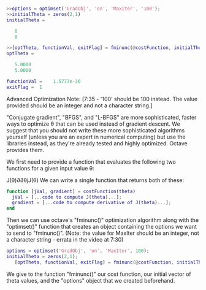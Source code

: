 ```MATLAB

>>options = optimset('GradObj', 'on', 'MaxIter', '100');
>>initialTheta = zeros(2,1)
initialTheta =

   0
   0

>>[optTheta, functionVal, exitFlag] = fminunc(@costFunction, initialTheta, options)
optTheta =

   5.0000
   5.0000

functionVal =    1.5777e-30
exitFlag =  1

```

Advanced Optimization
Note: [7:35 - '100' should be 100 instead. The value provided should be an integer and not a character string.]

"Conjugate gradient", "BFGS", and "L-BFGS" are more sophisticated, faster ways to optimize θ that can be used instead of gradient descent. We suggest that you should not write these more sophisticated algorithms yourself (unless you are an expert in numerical computing) but use the libraries instead, as they're already tested and highly optimized. Octave provides them.

We first need to provide a function that evaluates the following two functions for a given input value θ:

J(θ)∂∂θjJ(θ)
We can write a single function that returns both of these:

```MATLAB
function [jVal, gradient] = costFunction(theta)
  jVal = [...code to compute J(theta)...];
  gradient = [...code to compute derivative of J(theta)...];
end
```

Then we can use octave's "fminunc()" optimization algorithm along with the "optimset()" function that creates an object containing the options we want to send to "fminunc()". (Note: the value for MaxIter should be an integer, not a character string - errata in the video at 7:30)

```MATLAB
options = optimset('GradObj', 'on', 'MaxIter', 100);
initialTheta = zeros(2,1);
   [optTheta, functionVal, exitFlag] = fminunc(@costFunction, initialTheta, options);

```

We give to the function "fminunc()" our cost function, our initial vector of theta values, and the "options" object that we created beforehand.

